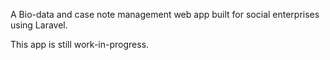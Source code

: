 A Bio-data and case note management web app built for social enterprises using Laravel. 

This app is still work-in-progress. 

